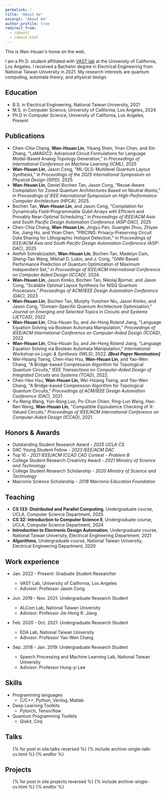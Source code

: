 ```yaml
---
permalink: /
title: "About me"
excerpt: "About me"
author_profile: true
redirect_from: 
  - /about/
  - /about.html
---
```


This is Wan-Hsuan's home on the web.

I am a Ph.D. student affiliated with [VAST lab](https://vast.cs.ucla.edu) at the University of California, Los Angeles. I received a Bachelor degree in Electrical Engineering from National Taiwan University in 2021. My research interests are quantum computing, automata theory, and physical design.



<!-- [PDF](/files/CHENCHIA_CV.pdf){: .btn} -->

## Education
* B.S. in Electrical Engineering, National Taiwan University, 2021
* M.S. in Computer Science, University of California, Los Angeles, 2024
* Ph.D in Computer Science, University of California, Los Angeles, Present

## Publications
  * Chen-Chia Chang, **Wan-Hsuan Lin**, Yikang Shen, Yiran Chen,  and Xin Zhang, “LaMAGIC2: Advanced Circuit Formulations for Language Model-Based Analog Topology Generation,” in *Proceedings of International Conference on Machine Learning (ICML)*, 2025
  * **Wan-Hsuan Lin**, Jason Cong, "ML-QLS: Multilevel Quantum Layout Synthesis,” in *Proceedings of the 2025 International Symposium on Physical Design (ISPD)*, 2025.
  * **Wan-Hsuan Lin**, Daniel Bochen Tan, Jason Cong, "Reuse-Aware Compilation for Zoned Quantum Architectures Based on Neutral Atoms,” in *Proceedings of IEEE International Symposium on High-Performance Computer Architecture (HPCA)*, 2025.
  * Bochen Tan, **Wan-Hsuan Lin**, and Jason Cong, “Compilation for Dynamically Field-Programmable Qubit Arrays with Efficient and Provably Near-Optimal Scheduling,” in *Proceedings of IEEE/ACM Asia and South Pacific Design Automation Conference (ASP-DAC)*, 2025
  * Chen-Chia Chang, **Wan-Hsuan Lin**, Jingyu Pan, Guanglei Zhou, Zhiyao Xie, Jiang Hu, and Yiran Chen, “PRICING: Privacy-Preserving Circuit Data Sharing for Lithographic Hotspot Detection,” in *Proceedings of IEEE/ACM Asia and South Pacific Design Automation Conference (ASP-DAC)*, 2025
  * Atefeh Sohrabizadeh, **Wan-Hsuan Lin**, Bochen Tan, Madelyn Cain, Sheng-Tao Wang, Mikhail D. Lukin, and J. Cong, “GNN-Based Performance Prediction of Quantum Optimization of Maximum Independent Set,” in *Proceedings of IEEE/ACM International Conference on Computer Aided Design (ICCAD)*, 2024.
  * **Wan-Hsuan Lin**, Jason Kimko, Bochen Tan, Nikolaj Bjorner, and Jason Cong, "Scalable Optimal Layout Synthesis for NISQ Quantum Processors," *Proceedings of ACM/IEEE Design Automation Conference (DAC)*, 2023
  * **Wan-Hsuan Lin**, Bochen Tan, Murphy Yuezhen Niu, Jason Kimko, and Jason Cong, "Domain-Specific Quantum Architecture Optimization," *Journal on Emerging and Selected Topics in Circuits and Systems (JETCAS)*, 2022
  * **Wan-Hsuan Lin**, Chia-Hsuan Su, and Jie-Hong Roland Jiang, "Language Equation Solving via Boolean Automata Manipulation," *Proceedings of IEEE/ACM International Conference on Computer-Aided Design (ICCAD)*, 2022
  * **Wan-Hsuan Lin**, Chia-Hsuan Su, and Jie-Hong Roland Jiang, "Language Equation Solving via Boolean Automata Manipulation," *International Workshop on Logic & Synthesis (IWLS)*, 2022. ***[Best Paper Nomination]***
  * Wei-Hsiang Tseng, Chen-Hao Hsu, **Wan-Hsuan Lin**, and Yao-Wen Chang, "A Bridge-based Compression Algorithm for Topological Quantum Circuits," *IEEE Transactions on Computer-Aided Design of Integrated Circuits ans Systems (TCAD)*, 2022. 
  * Chen-Hao Hsu, **Wan-Hsuan Lin**, Wei-Hsiang Tseng, and Yao-Wen Chang, "A Bridge-based Compression Algorithm for Topological Quantum Circuits," *Proceedings of ACM/IEEE Design Automation Conference (DAC)*, 2021. 
  * Yu-Neng Wang, Yun-Rong Luo, Po-Chun Chien, Ping-Lun Wang, Hao-Ren Wang, **Wan-Hsuan Lin**, "Compatible Equivalence Checking of X-Valued Circuits," *Proceedings of IEEE/ACM International Conference on Computer-Aided Design (ICCAD)*, 2021. 
  
## Honors & Awards
  * Outstanding Student Research Award - *2025 UCLA CS*
  * DAC Young Student Fellow - *2023 IEEE/ACM DAC*
  * Top 10 - *2021 IEEE/ACM ICCAD CAD Contest - Problem B*
  * College Student Research Creativity Award - *2021 Ministry of Science and Technology*
  * College Student Research Scholarship - *2020 Ministry of Science and Technology*
  * Macronix Science Scholarship - *2018 Macronix Education Foundation*


## Teaching
  * **CS 133: Distributed and Parallel Computing**, Undergraduate course, UCLA, Computer Science Department, 2025
  * **CS 32: Introduction to Computer Science II**, Undergraduate course, UCLA, Computer Science Department, 2024
  * **Introduction to Electronic Design Automation**, Undergraduate course, National Taiwan University, Electrical Engineering Department, 2021
  * **Algorithms**, Undergraduate course, National Taiwan University, Electrical Engineering Department, 2020

## Work experience
* Jan. 2022 - Present: Graduate Student Researcher
  * VAST Lab, University of California, Los Angeles
  * Adivisor: Professor Jason Cong

* Jun. 2019 - Nov. 2021: Undergraduate Research Student
  * ALCom Lab, National Taiwan University
  * Adivisor: Professor Jie-Hong R. Jiang

* Feb. 2020 - Oct. 2021: Undergraduate Research Student
  * EDA Lab, National Taiwan University
  * Adivisor: Professor Yao-Wen Chang

* Sep. 2018 - Jan. 2019: Undergraduate Research Student
  * Speech Processing and Machine Learning Lab, National Taiwan University
  * Adivisor: Professor Hung-yi Lee

## Skills
* Programming languages
  * C/C++, Python, Verilog, Matlab
* Deep Learning Toolkits 
  * Pytorch, Tensorflow
* Quantum Programming Toolkits
  * Qiskit, Cirq


## Talks
  <ul>{% for post in site.talks reversed %}
    {% include archive-single-talk-cv.html %}
  {% endfor %}</ul>

## Projects
  <ul>{% for post in site.projects reversed %}
    {% include archive-single-cv.html %}
  {% endfor %}</ul>

  
<!-- Service and leadership
======
* Currently signed in to 43 different slack teams -->
